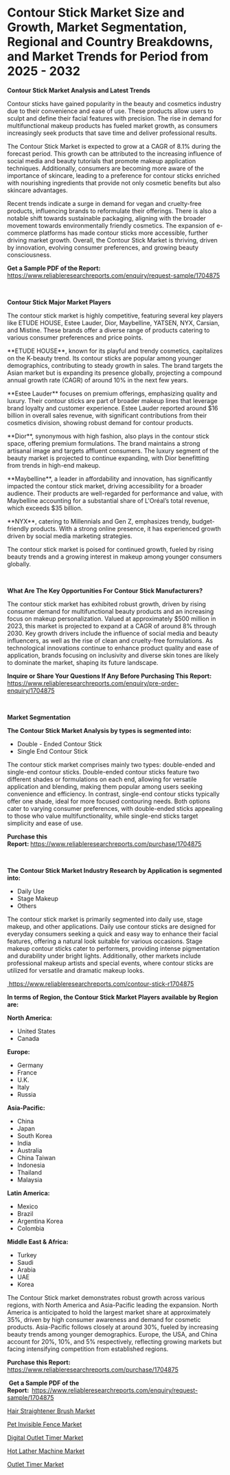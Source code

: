 <p><h1>Contour Stick Market Size and Growth, Market Segmentation, Regional and Country Breakdowns, and Market Trends for Period from 2025 -  2032</h1></p><p><strong>Contour Stick Market Analysis and Latest Trends</strong></p>
<p><p>Contour sticks have gained popularity in the beauty and cosmetics industry due to their convenience and ease of use. These products allow users to sculpt and define their facial features with precision. The rise in demand for multifunctional makeup products has fueled market growth, as consumers increasingly seek products that save time and deliver professional results.</p><p>The Contour Stick Market is expected to grow at a CAGR of 8.1% during the forecast period. This growth can be attributed to the increasing influence of social media and beauty tutorials that promote makeup application techniques. Additionally, consumers are becoming more aware of the importance of skincare, leading to a preference for contour sticks enriched with nourishing ingredients that provide not only cosmetic benefits but also skincare advantages.</p><p>Recent trends indicate a surge in demand for vegan and cruelty-free products, influencing brands to reformulate their offerings. There is also a notable shift towards sustainable packaging, aligning with the broader movement towards environmentally friendly cosmetics. The expansion of e-commerce platforms has made contour sticks more accessible, further driving market growth. Overall, the Contour Stick Market is thriving, driven by innovation, evolving consumer preferences, and growing beauty consciousness.</p></p>
<p><strong>Get a Sample PDF of the Report:&nbsp;</strong> <a href="https://www.reliableresearchreports.com/enquiry/request-sample/1704875?utm_campaign=11&utm_medium=2&utm_source=Github&utm_content=ia&utm_term=05042025&utm_id=contour-stick">https://www.reliableresearchreports.com/enquiry/request-sample/1704875</a></p>
<p>&nbsp;</p>
<p><strong>Contour Stick Major Market Players</strong></p>
<p><p>The contour stick market is highly competitive, featuring several key players like ETUDE HOUSE, Estee Lauder, Dior, Maybelline, YATSEN, NYX, Carsian, and Mistine. These brands offer a diverse range of products catering to various consumer preferences and price points.</p><p>**ETUDE HOUSE**, known for its playful and trendy cosmetics, capitalizes on the K-beauty trend. Its contour sticks are popular among younger demographics, contributing to steady growth in sales. The brand targets the Asian market but is expanding its presence globally, projecting a compound annual growth rate (CAGR) of around 10% in the next few years.</p><p>**Estee Lauder** focuses on premium offerings, emphasizing quality and luxury. Their contour sticks are part of broader makeup lines that leverage brand loyalty and customer experience. Estee Lauder reported around $16 billion in overall sales revenue, with significant contributions from their cosmetics division, showing robust demand for contour products.</p><p>**Dior**, synonymous with high fashion, also plays in the contour stick space, offering premium formulations. The brand maintains a strong artisanal image and targets affluent consumers. The luxury segment of the beauty market is projected to continue expanding, with Dior benefitting from trends in high-end makeup.</p><p>**Maybelline**, a leader in affordability and innovation, has significantly impacted the contour stick market, driving accessibility for a broader audience. Their products are well-regarded for performance and value, with Maybelline accounting for a substantial share of L'Oréal’s total revenue, which exceeds $35 billion.</p><p>**NYX**, catering to Millennials and Gen Z, emphasizes trendy, budget-friendly products. With a strong online presence, it has experienced growth driven by social media marketing strategies.</p><p>The contour stick market is poised for continued growth, fueled by rising beauty trends and a growing interest in makeup among younger consumers globally.</p></p>
<p>&nbsp;</p>
<p><strong>What Are The Key Opportunities For Contour Stick Manufacturers?</strong></p>
<p><p>The contour stick market has exhibited robust growth, driven by rising consumer demand for multifunctional beauty products and an increasing focus on makeup personalization. Valued at approximately $500 million in 2023, this market is projected to expand at a CAGR of around 8% through 2030. Key growth drivers include the influence of social media and beauty influencers, as well as the rise of clean and cruelty-free formulations. As technological innovations continue to enhance product quality and ease of application, brands focusing on inclusivity and diverse skin tones are likely to dominate the market, shaping its future landscape.</p></p>
<p><strong>Inquire or Share Your Questions If Any Before Purchasing This Report:</strong> <a href="https://www.reliableresearchreports.com/enquiry/pre-order-enquiry/1704875?utm_campaign=11&utm_medium=2&utm_source=Github&utm_content=ia&utm_term=05042025&utm_id=contour-stick">https://www.reliableresearchreports.com/enquiry/pre-order-enquiry/1704875</a></p>
<p>&nbsp;</p>
<p><strong>Market Segmentation</strong></p>
<p><strong>The Contour Stick Market Analysis by types is segmented into:</strong></p>
<p><ul><li>Double - Ended Contour Stick</li><li>Single End Contour Stick</li></ul></p>
<p><p>The contour stick market comprises mainly two types: double-ended and single-end contour sticks. Double-ended contour sticks feature two different shades or formulations on each end, allowing for versatile application and blending, making them popular among users seeking convenience and efficiency. In contrast, single-end contour sticks typically offer one shade, ideal for more focused contouring needs. Both options cater to varying consumer preferences, with double-ended sticks appealing to those who value multifunctionality, while single-end sticks target simplicity and ease of use.</p></p>
<p><strong>Purchase this Report:&nbsp;</strong><a href="https://www.reliableresearchreports.com/purchase/1704875?utm_campaign=11&utm_medium=2&utm_source=Github&utm_content=ia&utm_term=05042025&utm_id=contour-stick">https://www.reliableresearchreports.com/purchase/1704875</a></p>
<p>&nbsp;</p>
<p><strong>The Contour Stick Market Industry Research by Application is segmented into:</strong></p>
<p><ul><li>Daily Use</li><li>Stage Makeup</li><li>Others</li></ul></p>
<p><p>The contour stick market is primarily segmented into daily use, stage makeup, and other applications. Daily use contour sticks are designed for everyday consumers seeking a quick and easy way to enhance their facial features, offering a natural look suitable for various occasions. Stage makeup contour sticks cater to performers, providing intense pigmentation and durability under bright lights. Additionally, other markets include professional makeup artists and special events, where contour sticks are utilized for versatile and dramatic makeup looks.</p></p>
<p><a href="https://www.reliableresearchreports.com/contour-stick-r1704875?utm_campaign=11&utm_medium=2&utm_source=Github&utm_content=ia&utm_term=05042025&utm_id=contour-stick">&nbsp;https://www.reliableresearchreports.com/contour-stick-r1704875</a></p>
<p><strong>In terms of Region, the Contour Stick Market Players available by Region are:</strong></p>
<p>
    <p> <strong> North America: </strong>
        <ul>
            <li>United States</li>
            <li>Canada</li>
        </ul>
        </p> 
    <p> <strong> Europe: </strong>
        <ul>
            <li>Germany</li>
            <li>France</li>
            <li>U.K.</li>
            <li>Italy</li>
            <li>Russia</li>
        </ul>
        </p> 
    <p> <strong> Asia-Pacific: </strong>
        <ul>
            <li>China</li>
            <li>Japan</li>
            <li>South Korea</li>
            <li>India</li>
            <li>Australia</li>
            <li>China Taiwan</li>
            <li>Indonesia</li>
            <li>Thailand</li>
            <li>Malaysia</li>
        </ul>
        </p> 
    <p> <strong> Latin America: </strong>
        <ul>
            <li>Mexico</li>
            <li>Brazil</li>
            <li>Argentina Korea</li>
            <li>Colombia</li>
        </ul>
        </p> 
    <p> <strong> Middle East & Africa: </strong>
        <ul>
            <li>Turkey</li>
            <li>Saudi</li>
            <li>Arabia</li>
            <li>UAE</li>
            <li>Korea</li>
        </ul>
    </p>
    </p>
<p><p>The Contour Stick market demonstrates robust growth across various regions, with North America and Asia-Pacific leading the expansion. North America is anticipated to hold the largest market share at approximately 35%, driven by high consumer awareness and demand for cosmetic products. Asia-Pacific follows closely at around 30%, fueled by increasing beauty trends among younger demographics. Europe, the USA, and China account for 20%, 10%, and 5% respectively, reflecting growing markets but facing intensifying competition from established regions.</p></p>
<p><strong>Purchase this Report: </strong><a href="https://www.reliableresearchreports.com/purchase/1704875?utm_campaign=11&utm_medium=2&utm_source=Github&utm_content=ia&utm_term=05042025&utm_id=contour-stick">https://www.reliableresearchreports.com/purchase/1704875</a></p>
<p>&nbsp;<strong>Get a Sample PDF of the Report:&nbsp;&nbsp;</strong><a href="https://www.reliableresearchreports.com/enquiry/request-sample/1704875?utm_campaign=11&utm_medium=2&utm_source=Github&utm_content=ia&utm_term=05042025&utm_id=contour-stick">https://www.reliableresearchreports.com/enquiry/request-sample/1704875</a></p>
<p><strong></strong></p>
<p><p><a href="https://github.com/artussavasrv/Market-Research-Report-List-1/blob/main/hair-straightener-brush-market.md?utm_campaign=11&utm_medium=2&utm_source=Github&utm_content=ia&utm_term=05042025&utm_id=contour-stick">Hair Straightener Brush Market</a></p><p><a href="https://github.com/tauchzuazoli/Market-Research-Report-List-1/blob/main/pet-invisible-fence-market.md?utm_campaign=11&utm_medium=2&utm_source=Github&utm_content=ia&utm_term=05042025&utm_id=contour-stick">Pet Invisible Fence Market</a></p><p><a href="https://github.com/lamlebienz7j/Market-Research-Report-List-1/blob/main/digital-outlet-timer-market.md?utm_campaign=11&utm_medium=2&utm_source=Github&utm_content=ia&utm_term=05042025&utm_id=contour-stick">Digital Outlet Timer Market</a></p><p><a href="https://github.com/abbasgwiltke/Market-Research-Report-List-1/blob/main/hot-lather-machine-market.md?utm_campaign=11&utm_medium=2&utm_source=Github&utm_content=ia&utm_term=05042025&utm_id=contour-stick">Hot Lather Machine Market</a></p><p><a href="https://github.com/zappasuccofz/Market-Research-Report-List-1/blob/main/outlet-timer-market.md?utm_campaign=11&utm_medium=2&utm_source=Github&utm_content=ia&utm_term=05042025&utm_id=contour-stick">Outlet Timer Market</a></p></p>